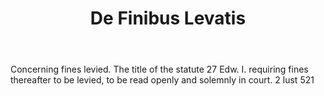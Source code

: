 ---
title: De Finibus Levatis
letter: D
permalink: "/definitions/bld-de-finibus-levatis.html"
body: Concerning fines levied. The title of the statute 27 Edw. I. requiring fines
  thereafter to be levied, to be read openly and solemnly in court. 2 lust 521
published_at: '2018-07-07'
source: Black's Law Dictionary 2nd Ed (1910)
layout: post
---